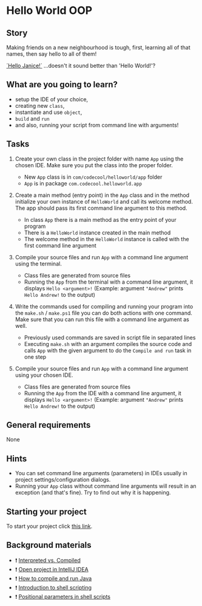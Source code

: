 # Hello World OOP

## Story

Making friends on a new neighbourhood is tough, first, learning all of that
names, then say hello to all of them!

[´Hello Janice!´](https://www.youtube.com/watch?v=FrBFfjdRGeA) ...doesn't it
sound better than 'Hello World!'?

## What are you going to learn?

- setup the IDE of your choice,
- creating new `class`,
- instantiate and use `object`,
- `build` and `run`
- and also, running your script from command line with arguments!

## Tasks

1. Create your own class in the project folder with name `App` using the chosen IDE. Make sure you put the class into the proper folder.
    - New `App` class is in `com/codecool/helloworld/app` folder
    - `App` is in package `com.codecool.helloworld.app`

2. Create a main method (entry point) in the `App` class and in the method initialize your own instance of `HelloWorld` and call its welcome method. The app should pass its first command line argument to this method.
    - In class `App` there is a main method as the entry point of your program
    - There is a `HelloWorld` instance created in the main method
    - The welcome method in the `HelloWorld` instance is called with the first command line argument

3. Compile your source files and run `App` with a command line argument using the terminal.
    - Class files are generated from source files
    - Running the `App` from the terminal with a command line argument, it displays `Hello <argument>!` (Example: argument `"Andrew"` prints `Hello Andrew!` to the output)

4. Write the commands used for compiling and running your program into the `make.sh` / `make.ps1` file you can do both actions with one command. Make sure that you can run this file with a command line argument as well.
    - Previously used commands are saved in script file in separated lines
    - Executing `make.sh` with an argument compiles the source code and calls `App` with the given argument to do the `Compile and run` task in one step

5. Compile your source files and run `App` with a command line argument using your chosen IDE.
    - Class files are generated from source files
    - Running the `App` from the IDE with a command line argument, it displays `Hello <argument>!` (Example: argument `"Andrew"` prints `Hello Andrew!` to the output)

## General requirements

None

## Hints

- You can set command line arguments (parameters) in IDEs usually in project
  settings/configuration dialogs.
- Running your `App` class without command line arguments will result in an
  exception (and that's fine). Try to find out why it is happening.

## Starting your project

To start your project click [this link](https://journey.code.cool/v2/project/solo/blueprint/hello-world-oop/java).

## Background materials

- :exclamation: [Interpreted vs. Compiled](https://learn.code.cool/full-stack/#/../pages/csharp/interpreted-vs-compiled.md)
- :exclamation: [Open project in IntelliJ IDEA](https://learn.code.cool/full-stack/#/../pages/tools/open-project-in-intellij-idea.md)
- :exclamation: [How to compile and run Java](https://learn.code.cool/full-stack/#/../pages/java/how-to-compile-and-run-java.md)
- :exclamation: [Introduction to shell scripting](https://www.guru99.com/introduction-to-shell-scripting.html)
- :exclamation: [Positional parameters in shell scripts](http://linuxcommand.org/lc3_wss0120.php)
